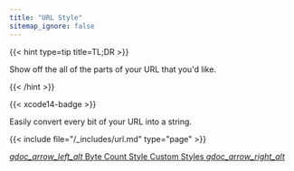 ```yaml
---
title: "URL Style"
sitemap_ignore: false
---
```


{{< hint type=tip title=TL;DR >}}

Show off the all of the parts of your URL that you'd like.

{{< /hint >}}

{{< xcode14-badge >}}

Easily convert every bit of your URL into a string.

{{< include file="/_includes/url.md" type="page" >}}

<div class="gdoc-page__footer flex flex-wrap justify-between">
  <span class="gdoc-page__nav">
    <a class="gdoc-page__nav--prev flex align-center" href="/byte-count-style" title="Byte Count Style">
      <i class="gdoc-icon">gdoc_arrow_left_alt</i>
      Byte Count Style
    </a>
  </span>
  <span class="gdoc-page__nav">
    <a class="gdoc-page__nav--next flex align-center" href="/custom-styles/" title="Custom Styles">
      Custom Styles
      <i class="gdoc-icon">gdoc_arrow_right_alt</i>
    </a>
  </span>
</div>